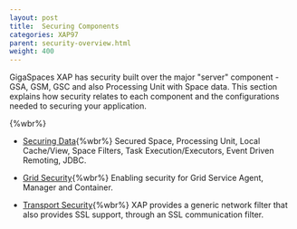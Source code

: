 ```yaml
---
layout: post
title:  Securing Components
categories: XAP97
parent: security-overview.html
weight: 400
---
```




GigaSpaces XAP has security built over the major "server" component - GSA, GSM, GSC and also Processing Unit with Space data. This section explains how security relates to each component and the configurations needed to securing your application.


{%wbr%}

- [Securing Data](./securing-your-data.html){%wbr%}
Secured Space, Processing Unit, Local Cache/View, Space Filters, Task Execution/Executors, Event Driven Remoting, JDBC.

- [Grid Security](./securing-the-grid-services.html){%wbr%}
Enabling security for Grid Service Agent, Manager and Container.


- [Transport Security](./securing-the-transport-layer-(using-ssl).html){%wbr%}
XAP provides a generic network filter that also provides SSL support, through an SSL communication filter.
